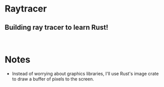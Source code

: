 # Raytracer
## Building ray tracer to learn Rust!
<br>

# Notes
- Instead of worrying about graphics libraries, I'll use Rust's image crate to draw a buffer of pixels to the screen.
